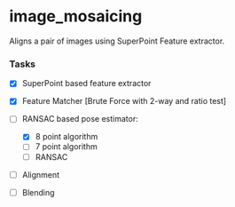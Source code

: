 # image_mosaicing
 Aligns a pair of images using SuperPoint Feature extractor.

 ### Tasks
 - [x] SuperPoint based feature extractor
 - [x] Feature Matcher [Brute Force with 2-way and ratio test]
 - [ ] RANSAC based pose estimator:
    - [x] 8 point algorithm
    - [ ] 7 point algorithm
    - [ ] RANSAC
- [ ] Alignment
- [ ] Blending

